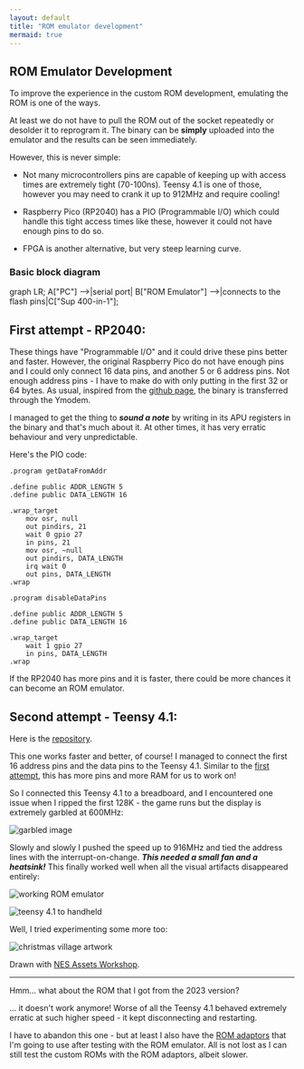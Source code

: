 ```yaml
---
layout: default
title: "ROM emulator development"
mermaid: true
---
```


## ROM Emulator Development

To improve the experience in the custom ROM development, emulating the ROM is one of the ways.

At least we do not have to pull the ROM out of the socket repeatedly or desolder it to reprogram it. The binary can be **simply** uploaded into the emulator and the results can be seen immediately.

However, this is never simple:

- Not many microcontrollers pins are capable of keeping up with access times are extremely tight (70-100ns). Teensy 4.1 is one of those, however you may need to crank it up to 912MHz and require cooling!

- Raspberry Pico (RP2040) has a PIO (Programmable I/O) which could handle this tight access times like these, however it could not have enough pins to do so.

- FPGA is another alternative, but very steep learning curve.

### Basic block diagram 
<div class="mermaid">
graph LR;
    A["PC"] -->|serial port| B["ROM Emulator"] -->|connects to the flash pins|C["Sup 400-in-1"];
</div>

## First attempt - RP2040:

These things have "Programmable I/O" and it could drive these pins better and faster. However, the original Raspberry Pico do not have enough pins and I could only connect 16 data pins, and another 5 or 6 address pins. Not enough address pins - I have to make do with only putting in the first 32 or 64 bytes. As usual, inspired from the [github page](https://github.com/gfoot/picoprom/tree/main), the binary is transferred through the Ymodem.

I managed to get the thing to ***sound a note*** by writing in its APU registers in the binary and that's much about it. At other times, it has very erratic behaviour and very unpredictable.

Here's the PIO code:

```
.program getDataFromAddr

.define public ADDR_LENGTH 5
.define public DATA_LENGTH 16

.wrap_target
    mov osr, null
    out pindirs, 21
    wait 0 gpio 27
    in pins, 21
    mov osr, ~null
    out pindirs, DATA_LENGTH
    irq wait 0
    out pins, DATA_LENGTH 
.wrap

.program disableDataPins

.define public ADDR_LENGTH 5
.define public DATA_LENGTH 16

.wrap_target
    wait 1 gpio 27
    in pins, DATA_LENGTH
.wrap

```

If the RP2040 has more pins and it is faster, there could be more chances it can become an ROM emulator.

## Second attempt - Teensy 4.1:

Here is the [repository](https://github.com/nyh-workshop/arduino-teensy41-noac).

This one works faster and better, of course! I managed to connect the first 16 address pins and the data pins to the Teensy 4.1. Similar to the [first attempt](#first-attempt---rp2040), this has more pins and more RAM for us to work on!

So I connected this Teensy 4.1 to a breadboard, and I encountered one issue when I ripped the first 128K - the game runs but the display is extremely garbled at 600MHz:

![garbled image](images/teensy41_to_handheld_600MHz.jpg)

Slowly and slowly I pushed the speed up to 916MHz and tied the address lines with the interrupt-on-change. ***This needed a small fan and a heatsink!*** This finally worked well when all the visual artifacts disappeared entirely:

![working ROM emulator](images/teensy41_to_handheld_2.png)

![teensy 4.1 to handheld](images/teensy41_to_handheld.png)

Well, I tried experimenting some more too:

![christmas village artwork](images/teensy41_to_handheld_artwork.jpg)

Drawn with [NES Assets Workshop](https://nesrocks.itch.io/naw).


---


Hmm... what about the ROM that I got from the 2023 version?

... it doesn't work anymore! Worse of all the Teensy 4.1 behaved extremely erratic at such higher speed - it kept disconnecting and restarting. 

I have to abandon this one - but at least I also have the [ROM adaptors](/Custom_ROM.md) that I'm going to use after testing with the ROM emulator. All is not lost as I can still test the custom ROMs with the ROM adaptors, albeit slower.